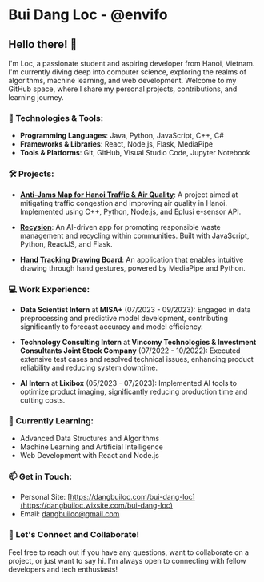 # Bui Dang Loc - @envifo

## Hello there! 👋

I'm Loc, a passionate student and aspiring developer from Hanoi, Vietnam. I'm currently diving deep into computer science, exploring the realms of algorithms, machine learning, and web development. Welcome to my GitHub space, where I share my personal projects, contributions, and learning journey.

### 🚀 Technologies & Tools:

- **Programming Languages**: Java, Python, JavaScript, C++, C#
- **Frameworks & Libraries**: React, Node.js, Flask, MediaPipe
- **Tools & Platforms**: Git, GitHub, Visual Studio Code, Jupyter Notebook

### 🛠️ Projects:

- **[Anti-Jams Map for Hanoi Traffic & Air Quality](https://github.com/LocCS89/AS)**: A project aimed at mitigating traffic congestion and improving air quality in Hanoi. Implemented using C++, Python, Node.js, and Eplusi e-sensor API.

- **[Recysion](https://github.com/envifo/recysion)**: An AI-driven app for promoting responsible waste management and recycling within communities. Built with JavaScript, Python, ReactJS, and Flask.

- **[Hand Tracking Drawing Board](https://github.com/LocCS89/HandTracking)**: An application that enables intuitive drawing through hand gestures, powered by MediaPipe and Python.

### 💻 Work Experience:

- **Data Scientist Intern** at **MISA+** (07/2023 - 09/2023): Engaged in data preprocessing and predictive model development, contributing significantly to forecast accuracy and model efficiency.

- **Technology Consulting Intern** at **Vincomy Technologies & Investment Consultants Joint Stock Company** (07/2022 - 10/2022): Executed extensive test cases and resolved technical issues, enhancing product reliability and reducing system downtime.

- **AI Intern** at **Lixibox** (05/2023 - 07/2023): Implemented AI tools to optimize product imaging, significantly reducing production time and cutting costs.

### 🌱 Currently Learning:

- Advanced Data Structures and Algorithms
- Machine Learning and Artificial Intelligence
- Web Development with React and Node.js

### 📫 Get in Touch:

- Personal Site: [https://dangbuiloc.com/bui-dang-loc](https://dangbuiloc.wixsite.com/bui-dang-loc)
- Email: [dangbuiloc@gmail.com](mailto:dangbuiloc@gmail.com)

### 🤝 Let's Connect and Collaborate!

Feel free to reach out if you have any questions, want to collaborate on a project, or just want to say hi. I'm always open to connecting with fellow developers and tech enthusiasts!

